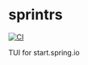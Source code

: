 # sprintrs

[![CI](https://github.com//sprintrs/workflows/CI/badge.svg)](https://github.com/raysuliteanu/sprintrs/actions)

TUI for start.spring.io
